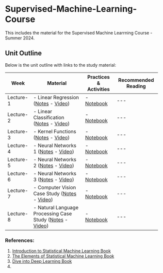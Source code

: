 # Supervised-Machine-Learning-Course
This includes the material for the Supervised Machine Learrning Course - Summer 2024.

## Unit Outline

Below is the unit outline with links to the study material:

| **Week**    | **Material**                                                                           | **Practices & Activities** | **Recommended Reading** |
|-------------|----------------------------------------------------------------------------------------|----------------------------|--------------------------|
| Lecture-1   | - Linear Regression ([Notes]() - [Video]())                                           | - [Notebook]()             | ---                      |
| Lecture-2   | - Linear Classification ([Notes]() - [Video]())                                       | - [Notebook]()             | ---                      |
| Lecture-3   | - Kernel Functions ([Notes]() - [Video]())                                            | - [Notebook]()             | ---                      |
| Lecture-4   | - Neural Networks 1 ([Notes]() - [Video]())                                           | - [Notebook]()             | ---                      |
| Lecture-5   | - Neural Networks 2 ([Notes]() - [Video]())                                           | - [Notebook]()             | ---                      |
| Lecture-6   | - Neural Networks 3 ([Notes]() - [Video]())                                           | - [Notebook]()             | ---                      |
| Lecture-7   | - Computer Vision Case Study ([Notes]() - [Video]())                                  | - [Notebook]()             | ---                      |
| Lecture-8   | - Natural Language Processing Case Study ([Notes]() - [Video]())                     | - [Notebook]()             | ---                      |


### References:
1. [Introduction to Statistical Machine Learning Book](https://www.statlearning.com) 
2. [The Elements of Statistical Machine Learning Book](https://hastie.su.domains/ElemStatLearn)
3. [Dive into Deep Learning Book](https://d2l.ai)
4. 

